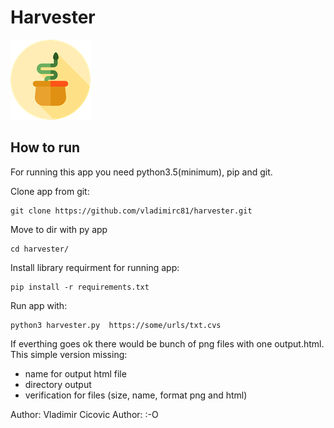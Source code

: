 # Harvester
![Harvester](https://github.com/vladimirc81/harvester/blob/master/snake.png?raw=true)

## How to run
For running this app you need python3.5(minimum), pip and git.

Clone app from git:
```
git clone https://github.com/vladimirc81/harvester.git
```
Move to dir with py app

```
cd harvester/
```
Install library requirment for running app:
```
pip install -r requirements.txt
```

Run app with:
```
python3 harvester.py  https://some/urls/txt.cvs
```

If everthing goes ok there would be bunch of png files with one output.html.
This simple version missing:
- name for output html file 
- directory output
- verification for files (size, name, format png and html)


Author: Vladimir Cicovic
Author: :-O
